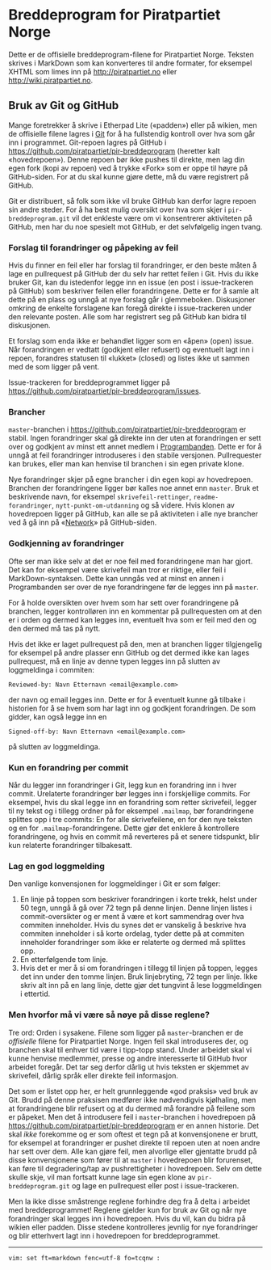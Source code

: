 Breddeprogram for Piratpartiet Norge
====================================

Dette er de offisielle breddeprogram-filene for Piratpartiet Norge. 
Teksten skrives i MarkDown som kan konverteres til andre formater, for 
eksempel XHTML som limes inn på <http://piratpartiet.no> eller 
<http://wiki.piratpartiet.no>.

Bruk av Git og GitHub
---------------------

Mange foretrekker å skrive i Etherpad Lite («padden») eller på wikien, 
men de offisielle filene lagres i [Git](http://git-scm.com) for å ha 
fullstendig kontroll over hva som går inn i programmet. Git-repoen 
lagres på GitHub i <https://github.com/piratpartiet/pir-breddeprogram> 
(heretter kalt «hovedrepoen»). Denne repoen bør ikke pushes til direkte, 
men lag din egen fork (kopi av repoen) ved å trykke «Fork» som er oppe 
til høyre på GitHub-siden. For at du skal kunne gjøre dette, må du være 
registrert på GitHub.

Git er distribuert, så folk som ikke vil bruke GitHub kan derfor lagre 
repoen sin andre steder. For å ha best mulig oversikt over hva som skjer 
i `pir-breddeprogram.git` vil det enkleste være om vi konsentrerer 
aktiviteten på GitHub, men har du noe spesielt mot GitHub, er det 
selvfølgelig ingen tvang.

### Forslag til forandringer og påpeking av feil

Hvis du finner en feil eller har forslag til forandringer, er den beste 
måten å lage en pullrequest på GitHub der du selv har rettet feilen i 
Git. Hvis du ikke bruker Git, kan du istedenfor legge inn en issue (en 
post i issue-trackeren på GitHub) som beskriver feilen eller 
forandringene. Dette er for å samle alt dette på en plass og unngå at 
nye forslag går i glemmeboken. Diskusjoner omkring de enkelte forslagene 
kan foregå direkte i issue-trackeren under den relevante posten. Alle 
som har registrert seg på GitHub kan bidra til diskusjonen.

Et forslag som enda ikke er behandlet ligger som en «åpen» (open) issue. 
Når forandringen er vedtatt (godkjent eller refusert) og eventuelt lagt 
inn i repoen, forandres statusen til «lukket» (closed) og listes ikke ut 
sammen med de som ligger på vent.

Issue-trackeren for breddeprogrammet ligger på 
<https://github.com/piratpartiet/pir-breddeprogram/issues>.

### Brancher

`master`-branchen i <https://github.com/piratpartiet/pir-breddeprogram> 
er stabil. Ingen forandringer skal gå direkte inn der uten at 
forandringen er sett over og godkjent av minst ett annet medlem i 
[Programbanden](http://wiki.piratpartiet.no/index.php?title=Programbanden). 
Dette er for å unngå at feil forandringer introduseres i den stabile 
versjonen. Pullrequester kan brukes, eller man kan henvise til branchen 
i sin egen private klone.

Nye forandringer skjer på egne brancher i din egen kopi av hovedrepoen. 
Branchen der forandringene ligger bør kalles noe annet enn `master`. 
Bruk et beskrivende navn, for eksempel `skrivefeil-rettinger`, 
`readme-forandringer`, `nytt-punkt-om-utdanning` og så videre. Hvis 
klonen av hovedrepoen ligger på GitHub, kan alle se på aktiviteten i 
alle nye brancher ved å gå inn på 
«[Network](https://github.com/piratpartiet/pir-breddeprogram/network)» 
på GitHub-siden.

### Godkjenning av forandringer

Ofte ser man ikke selv at det er noe feil med forandringene man har 
gjort. Det kan for eksempel være skrivefeil man tror er riktige, eller 
feil i MarkDown-syntaksen. Dette kan unngås ved at minst en annen i 
Programbanden ser over de nye forandringene før de legges inn på 
`master`.

For å holde oversikten over hvem som har sett over forandringene på 
branchen, legger kontrolløren inn en kommentar på pullrequesten om at 
den er i orden og dermed kan legges inn, eventuelt hva som er feil med 
den og den dermed må tas på nytt.

Hvis det ikke er laget pullrequest på den, men at branchen ligger 
tilgjengelig for eksempel på andre plasser enn GitHub og det dermed ikke 
kan lages pullrequest, må en linje av denne typen legges inn på slutten 
av loggmeldinga i commiten:

    Reviewed-by: Navn Etternavn <email@example.com>

der navn og email legges inn. Dette er for å eventuelt kunne gå tilbake 
i historien for å se hvem som har lagt inn og godkjent forandringen. De 
som gidder, kan også legge inn en

    Signed-off-by: Navn Etternavn <email@example.com>

på slutten av loggmeldinga.

### Kun en forandring per commit

Når du legger inn forandringer i Git, legg kun en forandring inn i hver 
commit. Urelaterte forandringer bør legges inn i forskjellige commits. 
For eksempel, hvis du skal legge inn en forandring som retter 
skrivefeil, legger til ny tekst og i tillegg ordner på for eksempel 
`.mailmap`, bør forandringene splittes opp i tre commits: En for alle 
skrivefeilene, en for den nye teksten og en for 
`.mailmap`-forandringene. Dette gjør det enklere å kontrollere 
forandringene, og hvis en commit må reverteres på et senere tidspunkt, 
blir kun relaterte forandringer tilbakesatt.

### Lag en god loggmelding

Den vanlige konvensjonen for loggmeldinger i Git er som følger:

1. En linje på toppen som beskriver forandringen i korte trekk, helst 
   under 50 tegn, unngå å gå over 72 tegn på denne linjen. Denne linjen 
   listes i commit-oversikter og er ment å være et kort sammendrag over 
   hva commiten inneholder. Hvis du synes det er vanskelig å beskrive 
   hva commiten inneholder i så korte ordelag, tyder dette på at 
   commiten inneholder forandringer som ikke er relaterte og dermed må 
   splittes opp.
2. En etterfølgende tom linje.
3. Hvis det er mer å si om forandringen i tillegg til linjen på toppen, 
   legges det inn under den tomme linjen. Bruk linjebryting, 72 tegn per 
   linje. Ikke skriv alt inn på en lang linje, dette gjør det tungvint å 
   lese loggmeldingen i ettertid.

### Men hvorfor må vi være så nøye på disse reglene?

Tre ord: Orden i sysakene. Filene som ligger på `master`-branchen er de 
_offisielle_ filene for Piratpartiet Norge. Ingen feil skal introduseres 
der, og branchen skal til enhver tid være i tipp-topp stand. Under 
arbeidet skal vi kunne henvise medlemmer, presse og andre interesserte 
til GitHub hvor arbeidet foregår. Det tar seg derfor dårlig ut hvis 
teksten er skjemmet av skrivefeil, dårlig språk eller direkte feil 
informasjon.

Det som er listet opp her, er helt grunnleggende «god praksis» ved bruk 
av Git. Brudd på denne praksisen medfører ikke nødvendigvis kjølhaling, 
men at forandringene blir refusert og at du dermed må forandre på 
feilene som er påpeket. Men det å introdusere feil i `master`-branchen i 
hovedrepoen på <https://github.com/piratpartiet/pir-breddeprogram> er en 
annen historie. Det skal _ikke_ forekomme og er som oftest et tegn på at 
konvensjonene er brutt, for eksempel at forandringer er pushet direkte 
til repoen uten at noen andre har sett over dem. Alle kan gjøre feil, 
men alvorlige eller gjentatte brudd på disse konvensjonene som fører til 
at `master` i hovedrepoen blir forurenset, kan føre til degradering/tap 
av pushrettigheter i hovedrepoen. Selv om dette skulle skje, vil man 
fortsatt kunne lage sin egen klone av `pir-breddeprogram.git` og lage en 
pullrequest eller post i issue-trackeren.

Men la ikke disse småstrenge reglene forhindre deg fra å delta i 
arbeidet med breddeprogrammet! Reglene gjelder kun for bruk av Git og 
når nye forandringer skal legges inn i hovedrepoen. Hvis du vil, kan du 
bidra på wikien eller padden. Disse stedene kontrolleres jevnlig for nye 
forandringer og blir etterhvert lagt inn i hovedrepoen for 
breddeprogrammet.

----

    vim: set ft=markdown fenc=utf-8 fo=tcqnw :
